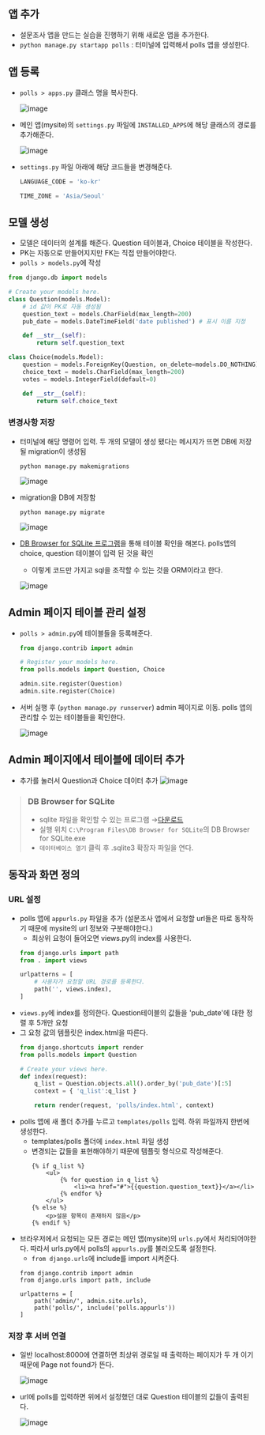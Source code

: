 ## 앱 추가
* 설문조사 앱을 만드는 실습을 진행하기 위해 새로운 앱을 추가한다.
* `python manage.py startapp polls` : 터미널에 입력해서 polls 앱을 생성한다.

## 앱 등록
* `polls > apps.py` 클래스 명을 복사한다.  
  
  ![image](https://user-images.githubusercontent.com/79209568/118078869-f98a1b00-b3f1-11eb-8166-2361bd430a48.png)
* 메인 앱(mysite)의 `settings.py` 파일에 `INSTALLED_APPS`에 해당 클래스의 경로를 추가해준다.  
  
  ![image](https://user-images.githubusercontent.com/79209568/118078960-24746f00-b3f2-11eb-99d5-f9e851c56f52.png)
* `settings.py` 파일 아래에 해당 코드들을 변경해준다.  
  
  ```python
  LANGUAGE_CODE = 'ko-kr'

  TIME_ZONE = 'Asia/Seoul'
  ```
  
## 모델 생성
* 모델은 데이터의 설계를 해준다. Question 테이블과, Choice 테이블을 작성한다.
* PK는 자동으로 만들어지지만 FK는 직접 만들어야한다.
* `polls > models.py`에 작성
  
```python
from django.db import models

# Create your models here.
class Question(models.Model):
    # id 값이 PK로 자동 생성됨
    question_text = models.CharField(max_length=200)
    pub_date = models.DateTimeField('date published') # 표시 이름 지정

    def __str__(self):
        return self.question_text

class Choice(models.Model):
    question = models.ForeignKey(Question, on_delete=models.DO_NOTHING) # 참조하는 값이 지워질 경우에 아무것도 안하겠다는 규칙
    choice_text = models.CharField(max_length=200)
    votes = models.IntegerField(default=0)

    def __str__(self):
        return self.choice_text
```
### 변경사항 저장
* 터미널에 해당 명령어 입력. 두 개의 모델이 생성 됐다는 메시지가 뜨면 DB에 저장될 migration이 생성됨  
  
  ```
  python manage.py makemigrations
  ```
  
  ![image](https://user-images.githubusercontent.com/79209568/118081297-06107280-b3f6-11eb-98ea-6d8c9fc9c8c9.png)
* migration을 DB에 저장함  
  
  ```
  python manage.py migrate
  ```
  
  ![image](https://user-images.githubusercontent.com/79209568/118081983-5c31e580-b3f7-11eb-987d-88488821c612.png)
* [DB Browser for SQLite 프로그램](#DB-Browser-for-SQLite)을 통해 테이블 확인을 해본다. polls앱의 choice, question 테이블이 입력 된 것을 확인
  * 이렇게 코드만 가지고 sql을 조작할 수 있는 것을 ORM이라고 한다.  
  
  ![image](https://user-images.githubusercontent.com/79209568/118082322-eed28480-b3f7-11eb-824d-318f2f530a3b.png)

## Admin 페이지 테이블 관리 설정
* `polls > admin.py`에 테이블들을 등록해준다.  
  
  ```python
  from django.contrib import admin

  # Register your models here.
  from polls.models import Question, Choice

  admin.site.register(Question)
  admin.site.register(Choice)
  ```
* 서버 실행 후 (`python manage.py runserver`) admin 페이지로 이동. polls 앱의 관리할 수 있는 테이블들을 확인한다.  
  
  ![image](https://user-images.githubusercontent.com/79209568/118082719-a2d40f80-b3f8-11eb-941b-c9a617e02767.png)

## Admin 페이지에서 테이블에 데이터 추가
* 추가를 눌러서 Question과 Choice 데이터 추가
  ![image](https://user-images.githubusercontent.com/79209568/118084066-fe9f9800-b3fa-11eb-893c-b6da6f0f6d4f.png)



> ### DB Browser for SQLite
> * sqlite 파일을 확인할 수 있는 프로그램 →[다운로드](https://github.com/Clary0122/TIL/blob/main/DGANGO/util/DB.Browser.for.SQLite-3.12.0-rc1-win64.zip)
> * 실행 위치 `C:\Program Files\DB Browser for SQLite`의 DB Browser for SQLite.exe
> * `데이터베이스 열기` 클릭 후 .sqlite3 확장자 파일을 연다.

## 동작과 화면 정의
### URL 설정
* polls 앱에 `appurls.py` 파일을 추가 (설문조사 앱에서 요청할 url들은 따로 동작하기 때문에 mysite의 url 정보와 구분해야한다.)
  * 최상위 요청이 들어오면 views.py의 index를 사용한다.
  ```python
  from django.urls import path
  from . import views

  urlpatterns = [
      # 사용자가 요청할 URL 경로를 등록한다.
      path('', views.index), 
  ]
  ```
* `views.py`에 index를 정의한다. Question테이블의 값들을 'pub_date'에 대한 정렬 후 5개만 요청
* 그 요청 값의 템플릿은 index.html을 따른다.
  ```python
  from django.shortcuts import render
  from polls.models import Question
  
  # Create your views here.
  def index(request):
      q_list = Question.objects.all().order_by('pub_date')[:5]
      context = { 'q_list':q_list }

      return render(request, 'polls/index.html', context)
  ```
* polls 앱에 새 폴더 추가를 누르고 `templates/polls` 입력. 하위 파일까지 한번에 생성한다.
  * templates/polls 폴더에 `index.html` 파일 생성
  * 변경되는 값들을 표현해야하기 때문에 템플릿 형식으로 작성해준다.
    ```
    {% if q_list %}
        <ul>
            {% for question in q_list %}
                <li><a href="#">{{question.question_text}}</a></li>
            {% endfor %}
        </ul>
    {% else %}
        <p>설문 항목이 존재하지 않음</p>
    {% endif %}    
    ```
* 브라우저에서 요청되는 모든 경로는 메인 앱(mysite)의 `urls.py`에서 처리되어야한다. 따라서 urls.py에서 polls의 `appurls.py`를 불러오도록 설정한다.
  * `from django.urls`에 include를 import 시켜준다.
  ```
  from django.contrib import admin
  from django.urls import path, include
  
  urlpatterns = [
      path('admin/', admin.site.urls),
      path('polls/', include('polls.appurls'))
  ]
  ```
### 저장 후 서버 연결
* 일반 localhost:8000에 연결하면 최상위 경로일 때 출력하는 페이지가 두 개 이기 때문에 Page not found가 뜬다.  
  
  ![image](https://user-images.githubusercontent.com/79209568/118086691-4de7c780-b3ff-11eb-9522-fd8fdb6e8d0e.png)
* url에 polls를 입력하면 위에서 설정했던 대로 Question 테이블의 값들이 출력된다.  
  
  ![image](https://user-images.githubusercontent.com/79209568/118086892-a323d900-b3ff-11eb-9b8f-43f1bd7e9a0d.png)
